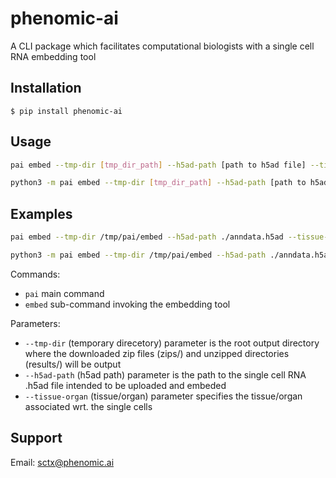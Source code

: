 # phenomic-ai

A CLI package which facilitates computational biologists with a single cell RNA embedding tool

## Installation

`$ pip install phenomic-ai`

## Usage

```bash
pai embed --tmp-dir [tmp_dir_path] --h5ad-path [path to h5ad file] --tissue-organ [tissue organ]

python3 -m pai embed --tmp-dir [tmp_dir_path] --h5ad-path [path to h5ad file] --tissue-organ [tissue organ]
```

## Examples

```bash
pai embed --tmp-dir /tmp/pai/embed --h5ad-path ./anndata.h5ad --tissue-organ adipose`

python3 -m pai embed --tmp-dir /tmp/pai/embed --h5ad-path ./anndata.h5ad --tissue-organ adipose`
```

Commands:

- `pai` main command
- `embed` sub-command invoking the embedding tool

Parameters:

- `--tmp-dir` (temporary direcetory) parameter is the root output directory where the downloaded zip files (zips/) and unzipped directories (results/) will be output
- `--h5ad-path` (h5ad path) parameter is the path to the single cell RNA .h5ad file intended to be uploaded and embeded
- `--tissue-organ` (tissue/organ) parameter specifies the tissue/organ associated wrt. the single cells

## Support

Email: <sctx@phenomic.ai>
